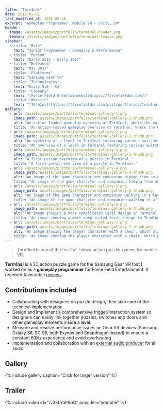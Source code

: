 ```yaml
---
title: "Term1nal"
date: 2017-05-01
last_modified_at: 2021-06-18
excerpt: "Gameplay Programmer, Mobile VR - Unity, C#"
header: 
  image: /assets/images/portfolio/terminal-header.png
  teaser: /assets/images/portfolio/terminal-teaser.png
sidebar:
  - title: "Role"
    text: "Junior Programmer - Gameplay & Performance"
  - title: "Period"
    text: "Early 2016 - Early 2017"
  - title: "Released"
    text: "May 2017"
  - title: "Platforms"
    text: "Samsung Gear VR"
  - title: "Technologies"
    text: "Unity 5.6 - C#"  
  - title: "Company"
    text: "[Force Field Entertainment](https://forcefieldxr.com/)"
  - title: "Website"
    text: "[Term1nal](https://forcefieldxr.com/post/portfolios/term1nal/)"
gallery:
  - url: /assets/images/portfolio/terminal-gallery-1.png
    image_path: assets/images/portfolio/terminal-gallery-1-thumb.png
    alt: "An action-loaded gameplay overview of Term1nal, where the main character is being shot by a guard turret after getting spotted."
    title: "An action-loaded gameplay overview of Term1nal, where the main character is being shot by a guard turret after getting spotted."
  - url: /assets/images/portfolio/terminal-gallery-2.png
    image_path: assets/images/portfolio/terminal-gallery-2-thumb.png
    alt: "An overview of a level in Term1nal featuring various switches, gates and enemies."
    title: "An overview of a level in Term1nal featuring various switches, gates and enemies."
  - url: /assets/images/portfolio/terminal-gallery-3.png
    image_path: assets/images/portfolio/terminal-gallery-3-thumb.png
    alt: "A first-person overview of a puzzle in Term1nal."
    title: "A first-person overview of a puzzle in Term1nal."
  - url: /assets/images/portfolio/terminal-gallery-4.png
    image_path: assets/images/portfolio/terminal-gallery-4-thumb.png
    alt: "An image of the game character and companion hiding from an enemy guard."
    title: "An image of the game character and companion hiding from an enemy guard."
  - url: /assets/images/portfolio/terminal-gallery-5.png
    image_path: assets/images/portfolio/terminal-gallery-5-thumb.png
    alt: "An image of the game character and companion walking in a level."
    title: "An image of the game character and companion walking in a level."
  - url: /assets/images/portfolio/terminal-gallery-6.png
    image_path: assets/images/portfolio/terminal-gallery-6-thumb.png
    alt: "An image showing a more complicated level design in Term1nal."
    title: "An image showing a more complicated level design in Term1nal."
  - url: /assets/images/portfolio/terminal-gallery-7.png
    image_path: assets/images/portfolio/terminal-gallery-7-thumb.png
    alt: "An image showing the player character with a chair, which plays a role in the game's story."
    title: "An image showing the player character with a chair, which plays a role in the game's story."
---
```

> Term1nal is one of the first full-blown action puzzler games for mobile VR.

**Term1nal** is a 3D action puzzle game for the Samsung Gear VR that I worked on as a **gameplay programmer** for Force Field Entertainment.
It received favourable [reviews](https://www.vrfocus.com/2017/05/review-term1nal/).

## Contributions included
- Collaborating with designers on puzzle design, then take care of the technical implementation.
- Design and implement a comprehensive trigger/interaction system so designers can easily link together puzzles, switches and doors and other gameplay elements inside a level.
- Measure and resolve performance issues on Gear VR devices (Samsung Galaxy S6, S7, S8, both Exynos and Snapdragon-based) to ensure a constant 60Hz experience and avoid overheating.
- Implementation and collaboration with an [external audio producer](https://sonicpicnic.nl/en/work/term1nal-2/) for all audio.

## Gallery
{% include gallery caption="Click for larger version" %}

## Trailer
{% include video id="rv3ELYaP6oQ" provider="youtube" %}